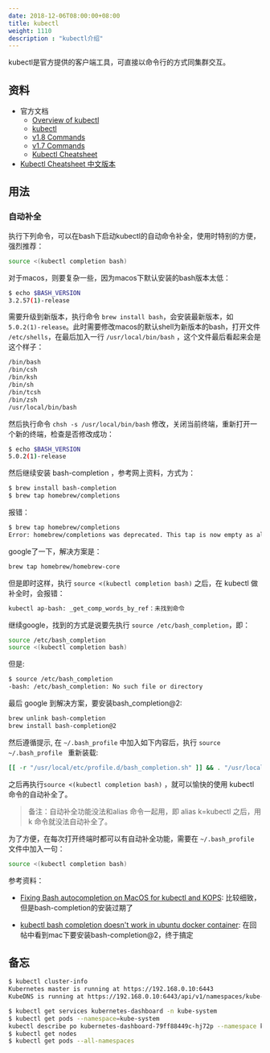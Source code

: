 ```yaml
---
date: 2018-12-06T08:00:00+08:00
title: kubectl
weight: 1110
description : "kubectl介绍"
---
```



kubectl是官方提供的客户端工具，可直接以命令行的方式同集群交互。

## 资料

- 官方文档
	- [Overview of kubectl](https://kubernetes.io/docs/user-guide/kubectl-overview/)
	- [kubectl](https://kubernetes.io/docs/user-guide/kubectl/)
	- [v1.8 Commands](https://kubernetes.io/docs/user-guide/kubectl/v1.8/)
	- [v1.7 Commands](https://kubernetes.io/docs/user-guide/kubectl/v1.7/)
	- [Kubectl Cheatsheet](https://kubernetes.io/docs/user-guide/kubectl-cheatsheet/)
- [Kubectl Cheatsheet 中文版本](https://www.tuicool.com/articles/qm2A3qJ)

## 用法

### 自动补全

执行下列命令，可以在bash下启动kubectl的自动命令补全，使用时特别的方便，强烈推荐：

```bash
source <(kubectl completion bash)
```

对于macos，则要复杂一些，因为macos下默认安装的bash版本太低：

```bash
$ echo $BASH_VERSION
3.2.57(1)-release
```

需要升级到新版本，执行命令 `brew install bash`，会安装最新版本，如`5.0.2(1)-release`。此时需要修改macos的默认shell为新版本的bash，打开文件 `/etc/shells`，在最后加入一行 `/usr/local/bin/bash` ，这个文件最后看起来会是这个样子：

```bash
/bin/bash
/bin/csh
/bin/ksh
/bin/sh
/bin/tcsh
/bin/zsh
/usr/local/bin/bash
```

然后执行命令   `chsh -s /usr/local/bin/bash`  修改，关闭当前终端，重新打开一个新的终端，检查是否修改成功：

```bash
$ echo $BASH_VERSION
5.0.2(1)-release
```

然后继续安装 bash-completion ，参考网上资料，方式为：

```bash
$ brew install bash-completion
$ brew tap homebrew/completions
```

报错：

```bash
$ brew tap homebrew/completions
Error: homebrew/completions was deprecated. This tap is now empty as all its formulae were migrated.
```

google了一下，解决方案是：

```bash
brew tap homebrew/homebrew-core
```

但是即时这样，执行 `source <(kubectl completion bash)` 之后，在 kubectl 做补全时，会报错：

```bash
kubectl ap-bash: _get_comp_words_by_ref：未找到命令
```

继续google，找到的方式是说要先执行 `source /etc/bash_completion`，即：

```bash
source /etc/bash_completion
source <(kubectl completion bash)
```

但是:

```bash
$ source /etc/bash_completion
-bash: /etc/bash_completion: No such file or directory
```

最后 google 到解决方案，要安装bash_completion@2:

```bash
brew unlink bash-completion
brew install bash-completion@2
```

然后遵循提示,  在 `~/.bash_profile` 中加入如下内容后，执行 `source ~/.bash_profile ` 重新装载:

```bash
[[ -r "/usr/local/etc/profile.d/bash_completion.sh" ]] && . "/usr/local/etc/profile.d/bash_completion.sh"
```

之后再执行`source <(kubectl completion bash)` ，就可以愉快的使用 kubectl 命令的自动补全了。

> 备注：自动补全功能没法和alias 命令一起用，即 alias k=kubectl 之后，用 k 命令就没法自动补全了。

为了方便，在每次打开终端时都可以有自动补全功能，需要在 `~/.bash_profile` 文件中加入一句：

```bash
source <(kubectl completion bash)
```

参考资料：

- [Fixing Bash autocompletion on MacOS for kubectl and KOPS](https://medium.com/merapar/fixing-bash-autocompletion-on-macos-for-kubectl-and-kops-e87f019652e8): 比较细致，但是bash-completion的安装过期了

- [kubectl bash completion doesn't work in ubuntu docker container](https://stackoverflow.com/questions/50406142/kubectl-bash-completion-doesnt-work-in-ubuntu-docker-container): 在回帖中看到mac下要安装bash-completion@2，终于搞定

## 备忘



```bash
$ kubectl cluster-info
Kubernetes master is running at https://192.168.0.10:6443
KubeDNS is running at https://192.168.0.10:6443/api/v1/namespaces/kube-system/services/kube-dns:dns/proxy
```

```bash
$ kubectl get services kubernetes-dashboard -n kube-system
$ kubectl get pods --namespace=kube-system
kubectl describe po kubernetes-dashboard-79ff88449c-hj72p --namespace kube-system
$ kubectl get nodes
$ kubectl get pods --all-namespaces
```